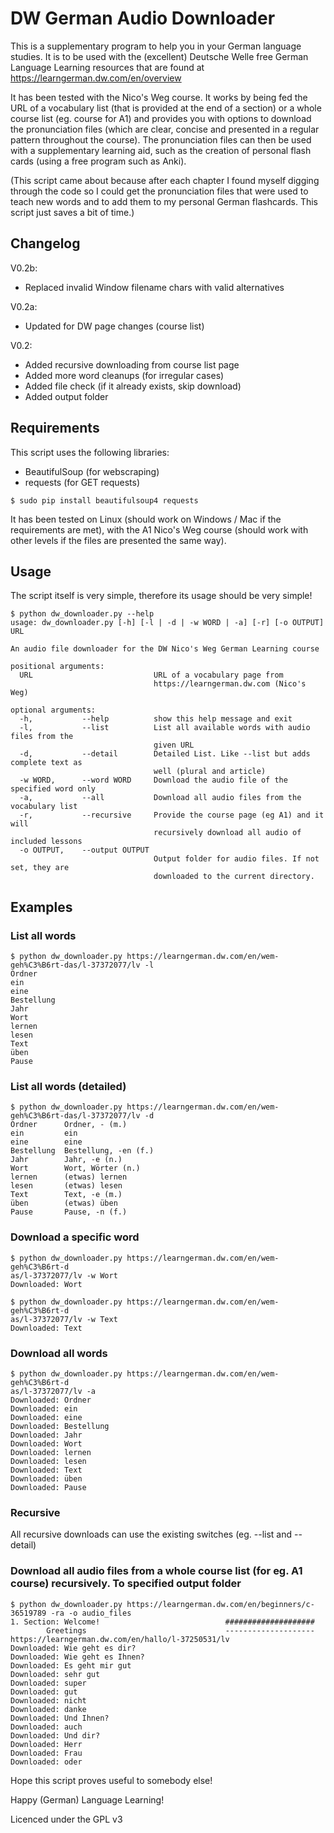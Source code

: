 # DW German Audio Downloader

This is a supplementary program to help you in your German language studies.
It is to be used with the (excellent) Deutsche Welle free German Language Learning resources that are found at https://learngerman.dw.com/en/overview

It has been tested with the Nico's Weg course. It works by being fed the URL of a vocabulary list (that is provided at the end of a section) or a whole course list (eg. course for A1) and provides you with options to download the pronunciation files (which are clear, concise and presented in a regular pattern throughout the course).
The pronunciation files can then be used with a supplementary learning aid, such as the creation of personal flash cards (using a free program such as Anki).

(This script came about because after each chapter I found myself digging through the code so I could get the pronunciation files that were used to teach new words and to add them to my personal German flashcards. This script just saves a bit of time.)

## Changelog

V0.2b:

- Replaced invalid Window filename chars with valid alternatives

V0.2a:

- Updated for DW page changes (course list)

V0.2:

- Added recursive downloading from course list page
- Added more word cleanups (for irregular cases)
- Added file check (if it already exists, skip download)
- Added output folder

## Requirements

This script uses the following libraries:

- BeautifulSoup (for webscraping)
- requests (for GET requests)

```$ sudo pip install beautifulsoup4 requests```

It has been tested on Linux (should work on Windows / Mac if the requirements are met), with the A1 Nico's Weg course (should work with other levels if the files are presented the same way).

## Usage

The script itself is very simple, therefore its usage should be very simple!

    $ python dw_downloader.py --help
    usage: dw_downloader.py [-h] [-l | -d | -w WORD | -a] [-r] [-o OUTPUT] URL

    An audio file downloader for the DW Nico's Weg German Learning course

    positional arguments:
      URL                           URL of a vocabulary page from
                                    https://learngerman.dw.com (Nico's Weg)

    optional arguments:     
      -h,           --help          show this help message and exit
      -l,           --list          List all available words with audio files from the
                                    given URL
      -d,           --detail        Detailed List. Like --list but adds complete text as
                                    well (plural and article)
      -w WORD,      --word WORD     Download the audio file of the specified word only
      -a,           --all           Download all audio files from the vocabulary list
      -r,           --recursive     Provide the course page (eg A1) and it will
                                    recursively download all audio of included lessons
      -o OUTPUT,    --output OUTPUT
                                    Output folder for audio files. If not set, they are
                                    downloaded to the current directory. 

## Examples

### List all words

    $ python dw_downloader.py https://learngerman.dw.com/en/wem-geh%C3%B6rt-das/l-37372077/lv -l
    Ordner
    ein
    eine
    Bestellung
    Jahr  
    Wort
    lernen  
    lesen 
    Text  
    üben 
    Pause 

### List all words (detailed)

    $ python dw_downloader.py https://learngerman.dw.com/en/wem-geh%C3%B6rt-das/l-37372077/lv -d  
    Ordner      Ordner, - (m.)  
    ein         ein  
    eine        eine  
    Bestellung  Bestellung, -en (f.)  
    Jahr        Jahr, -e (n.)  
    Wort        Wort, Wörter (n.)  
    lernen      (etwas) lernen  
    lesen       (etwas) lesen  
    Text        Text, -e (m.)  
    üben        (etwas) üben  
    Pause       Pause, -n (f.)  

### Download a specific word

    $ python dw_downloader.py https://learngerman.dw.com/en/wem-geh%C3%B6rt-d  
    as/l-37372077/lv -w Wort 
    Downloaded: Wort 

    $ python dw_downloader.py https://learngerman.dw.com/en/wem-geh%C3%B6rt-d  
    as/l-37372077/lv -w Text 
    Downloaded: Text  

### Download all words

    $ python dw_downloader.py https://learngerman.dw.com/en/wem-geh%C3%B6rt-d  
    as/l-37372077/lv -a  
    Downloaded: Ordner  
    Downloaded: ein  
    Downloaded: eine  
    Downloaded: Bestellung  
    Downloaded: Jahr  
    Downloaded: Wort  
    Downloaded: lernen  
    Downloaded: lesen  
    Downloaded: Text  
    Downloaded: üben  
    Downloaded: Pause  

### Recursive

All recursive downloads can use the existing switches (eg. --list and --detail)

### Download all audio files from a whole course list (for eg. A1 course) recursively. To specified output folder

    $ python dw_downloader.py https://learngerman.dw.com/en/beginners/c-36519789 -ra -o audio_files
    1. Section: Welcome!                            ####################
            Greetings                               --------------------
    https://learngerman.dw.com/en/hallo/l-37250531/lv
    Downloaded: Wie geht es dir?
    Downloaded: Wie geht es Ihnen?
    Downloaded: Es geht mir gut
    Downloaded: sehr gut
    Downloaded: super
    Downloaded: gut
    Downloaded: nicht
    Downloaded: danke
    Downloaded: Und Ihnen?
    Downloaded: auch
    Downloaded: Und dir?
    Downloaded: Herr
    Downloaded: Frau
    Downloaded: oder

Hope this script proves useful to somebody else!

Happy (German) Language Learning!

Licenced under the GPL v3
